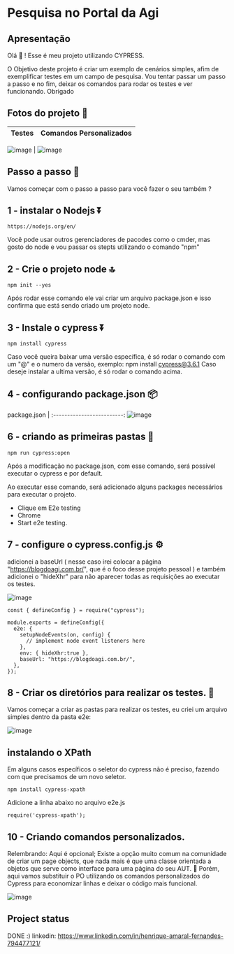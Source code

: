 # Pesquisa no Portal da Agi

 ## Apresentação

Olá :wave: ! Esse é meu projeto utilizando CYPRESS. 

O Objetivo deste projeto é criar um exemplo de cenários simples, afim de exemplificar testes em um campo de pesquisa. 
Vou tentar passar um passo a passo e no fim, deixar os comandos para rodar os testes e ver funcionando. Obrigado


## Fotos do projeto 📸

Testes           |   Comandos Personalizados           | 
:-------------------------: | :-------------------------:
![image](https://github.com/user-attachments/assets/f17bd723-ab53-45f7-8a0f-395a9ef9e33b)
 | ![image](https://github.com/user-attachments/assets/c8657137-e45c-4198-970d-1f54a8d3367c)



## Passo a passo :foot:

Vamos começar com o passo a passo para você fazer o seu também ?


<!-- Already a pro? Just edit this README.md and make it your own. Want to make it easy? [Use the template at the bottom](#editing-this-readme)! -->

## 1 - instalar o Nodejs ⏬

```
https://nodejs.org/en/
```
Você pode usar outros gerenciadores de pacodes como o cmder, mas gosto do node e vou passar os stepts utilizando o comando "npm"

## 2 - Crie o projeto node 🔝

```
npm init --yes

```
Após rodar esse comando ele vai criar um arquivo package.json e isso confirma que está sendo criado um projeto node. 


## 3 - Instale o cypress ⏬

```
npm install cypress

```
Caso você queira baixar uma versão específica, é só rodar o comando com um "@" e o numero da versão, exemplo: npm install cypress@3.6.1
Caso deseje instalar a ultima versão, é só rodar o comando acima. 


## 4 - configurando package.json 📦

package.json               | 
:-------------------------:
![image](https://github.com/user-attachments/assets/ef2d4953-0e01-4108-9c07-07df94fc4b79)


## 6 - criando as primeiras pastas :open_file_folder:

```
npm run cypress:open
```

Após a modificação no package.json, com esse comando, será possível executar o cypress e por default.

Ao executar esse comando, será adicionado alguns packages necessários para executar o projeto. 
* Clique em E2e testing 
* Chrome
* Start e2e testing.

## 7 - configure o cypress.config.js ⚙️

adicionei a baseUrl ( nesse caso irei colocar a página "https://blogdoagi.com.br/", que é o foco desse projeto pessoal ) e também adicionei o "hideXhr" para não aparecer todas as requisições ao executar os testes. 

![image](https://github.com/user-attachments/assets/2fea4e8d-def9-4663-9015-5c02219e8b1a)



```
const { defineConfig } = require("cypress");

module.exports = defineConfig({
  e2e: {
    setupNodeEvents(on, config) {
      // implement node event listeners here
    },
    env: { hideXhr:true },
    baseUrl: "https://blogdoagi.com.br/",
  },
});

```


## 8 - Criar os diretórios para realizar os testes. 📁

Vamos começar a criar as pastas para realizar os testes, eu criei um arquivo simples dentro da pasta e2e: 

![image](https://github.com/user-attachments/assets/4530831e-8380-495f-a605-2e197c18391e)

## instalando o XPath

Em alguns casos específicos o seletor do cypress não é preciso, fazendo com que precisamos de um novo seletor. 

```
npm install cypress-xpath
```
Adicione a linha abaixo no arquivo e2e.js

```
require('cypress-xpath');
```

## 10 - Criando comandos personalizados. 

Relembrando: Aqui é opcional; 
Existe a opção muito comum na comunidade de criar um page objects, que nada mais é que uma classe orientada a objetos que serve como interface para uma página do seu AUT. 🙂
Porém, aqui vamos substituir o PO utilizando os comandos personalizados do Cypress para economizar linhas e deixar o código mais funcional. 


![image](https://github.com/user-attachments/assets/7c4443e3-6f63-4660-87c8-d9192bb1b436)


## Project status
DONE :)
linkedin: https://www.linkedin.com/in/henrique-amaral-fernandes-794477121/
